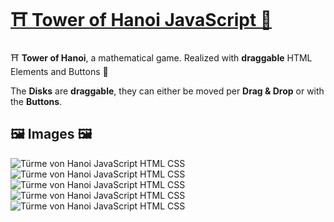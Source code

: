 # [⛩ Tower of Hanoi JavaScript 🏯](https://ayidouble.github.io/Tower-of-Hanoi-JavaScript/)
⛩ **Tower of Hanoi**, a mathematical game. Realized with **draggable** HTML Elements and Buttons 🏯

The **Disks** are **draggable**, they can either be moved per **Drag & Drop** or with the **Buttons**.

## 🖼 Images 🖼

![Türme von Hanoi JavaScript HTML CSS](Images/Türme_von_Hanoi_1.png)
![Türme von Hanoi JavaScript HTML CSS](Images/Türme_von_Hanoi_2.png)
![Türme von Hanoi JavaScript HTML CSS](Images/Türme_von_Hanoi_3.png)
![Türme von Hanoi JavaScript HTML CSS](Images/Türme_von_Hanoi_4.png)
![Türme von Hanoi JavaScript HTML CSS](Images/Türme_von_Hanoi_5.png)
